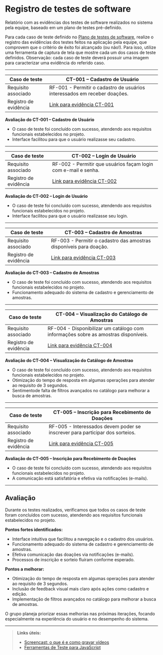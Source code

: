 # Registro de testes de software

Relatório com as evidências dos testes de software realizados no sistema pela equipe, baseado em um plano de testes pré-definido.

Para cada caso de teste definido no <a href="08-Plano-testes-software.md">Plano de testes de software</a>, realize o registro das evidências dos testes feitos na aplicação pela equipe, que comprovem que o critério de êxito foi alcançado (ou não!). Para isso, utilize uma ferramenta de captura de tela que mostre cada um dos casos de teste definidos. Observação: cada caso de teste deverá possuir uma imagem para caracterizar uma evidência do referido caso.

---

| **Caso de teste**          | **CT-001 – Cadastro de Usuário**                                                   |
|---------------------------|-------------------------------------------------------------------------------------|
| Requisito associado       | RF-001 - Permitir o cadastro de usuários interessados em receber doações.           |
| Registro de evidência     | [Link para evidência CT-001](./images/evidencia-1.PNG)                      |

**Avaliação do CT-001 – Cadastro de Usuário**

- O caso de teste foi concluído com sucesso, atendendo aos requisitos funcionais estabelecidos no projeto.
- Interface facilitou para que o usuário realizasse seu cadastro.

---

| **Caso de teste**          | **CT-002 – Login de Usuário**                                                      |
|---------------------------|-------------------------------------------------------------------------------------|
| Requisito associado       | RF-002 - Permitir que usuários façam login com e-mail e senha.                      |
| Registro de evidência     | [Link para evidência CT-002](./images/evidencia-2.PNG)                      |

**Avaliação do CT-002 – Login de Usuário**

- O caso de teste foi concluído com sucesso, atendendo aos requisitos funcionais estabelecidos no projeto.
- Interface facilitou para que o usuário realizasse seu login.

---

| **Caso de teste**          | **CT-003 – Cadastro de Amostras**                                                  |
|---------------------------|-------------------------------------------------------------------------------------|
| Requisito associado       | RF-003 - Permitir o cadastro das amostras disponíveis para doação.                  |
| Registro de evidência     | [Link para evidência CT-003](./images/evidencia-3.PNG)                           |

**Avaliação do CT-003 – Cadastro de Amostras**

- O caso de teste foi concluído com sucesso, atendendo aos requisitos funcionais estabelecidos no projeto.
- Funcionamento adequado do sistema de cadastro e gerenciamento de amostras.
  
---

| **Caso de teste**          | **CT-004 – Visualização do Catálogo de Amostras**                                  |
|---------------------------|-------------------------------------------------------------------------------------|
| Requisito associado       | RF-004 - Disponibilizar um catálogo com informações sobre as amostras disponíveis.  |
| Registro de evidência     | [Link para evidência CT-004](./images/evidencia-4.PNG)                  |

**Avaliação do CT-004 – Visualização do Catálogo de Amostrao**

- O caso de teste foi concluído com sucesso, atendendo aos requisitos funcionais estabelecidos no projeto.
- Otimização do tempo de resposta em algumas operações para atender ao requisito de 3 segundos.
- Sentimentode falta de filtros avançados no catálogo para melhorar a busca de amostras.

---

| **Caso de teste**          | **CT-005 – Inscrição para Recebimento de Doações**                                 |
|---------------------------|-------------------------------------------------------------------------------------|
| Requisito associado       | RF-005 - Interessados devem poder se inscrever para participar dos sorteios.        |
| Registro de evidência     | [Link para evidência CT-005](./images/evidencia-5.PNG)                       |

**Avaliação do CT-005 – Inscrição para Recebimento de Doações**

- O caso de teste foi concluído com sucesso, atendendo aos requisitos funcionais estabelecidos no projeto.
- A comunicação está satisfatória e efetiva via notificações (e-mails).
  
---

## Avaliação

Durante os testes realizados, verificamos que todos os casos de teste foram concluídos com sucesso, atendendo aos requisitos funcionais estabelecidos no projeto.

**Pontos fortes identificados:**

- Interface intuitiva que facilitou a navegação e o cadastro dos usuários.
- Funcionamento adequado do sistema de cadastro e gerenciamento de amostras.
- Efetiva comunicação das doações via notificações (e-mails).
- Processos de inscrição e sorteio fluíram conforme esperado.

**Pontos a melhorar:**

- Otimização do tempo de resposta em algumas operações para atender ao requisito de 3 segundos.
- Inclusão de feedback visual mais claro após ações como cadastro e edição.
- Implementação de filtros avançados no catálogo para melhorar a busca de amostras.

O grupo planeja priorizar essas melhorias nas próximas iterações, focando especialmente na experiência do usuário e no desempenho do sistema.

---

> **Links úteis:**  
> - [Screencast: o que é e como gravar vídeos](https://rockcontent.com/br/blog/screencast/)  
> - [Ferramentas de Teste para JavaScript](https://geekflare.com/javascript-unit-testing/)
